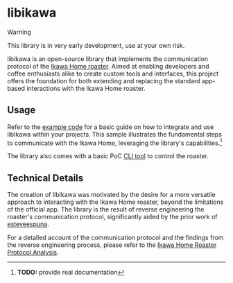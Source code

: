 # libikawa

> [!WARNING]
> This library is in very early development, use at your own risk.

libikawa is an open-source library that implements the communication protocol of the [Ikawa Home roaster](https://ikawahome.com/). Aimed at enabling developers and coffee enthusiasts alike to create custom tools and interfaces, this project offers the foundation for both extending and replacing the standard app-based interactions with the Ikawa Home roaster.

## Usage

Refer to the [example code](example.py) for a basic guide on how to integrate and use libIkawa within your projects. This sample illustrates the fundamental steps to communicate with the Ikawa Home, leveraging the library's capabilities.[^1]

The library also comes with a basic PoC [CLI tool](cli.py) to control the roaster.

## Technical Details

The creation of libIkawa was motivated by the desire for a more versatile approach to interacting with the Ikawa Home roaster, beyond the limitations of the official app. The library is the result of reverse engineering the roaster's communication protocol, significantly aided by the prior work of [esteveespuna](https://github.com/esteveespuna/IkawaRoasterEmulator).

For a detailed account of the communication protocol and the findings from the reverse engineering process, please refer to the [Ikawa Home Roaster Protocol Analysis](ikawa_protocol.md).

[^1]: **TODO:** provide real documentation

